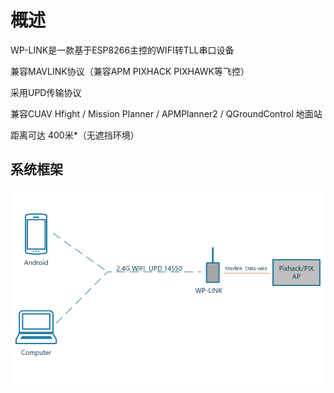 # 概述

WP-LINK是一款基于ESP8266主控的WIFI转TLL串口设备

兼容MAVLINK协议（兼容APM PIXHACK  PIXHAWK等飞控）

采用UPD传输协议

兼容CUAV Hfight / Mission Planner / APMPlanner2 / QGroundControl 地面站

距离可达 400米\*（无遮挡环境）

## 系统框架

![](/assets/wp-link.png)



